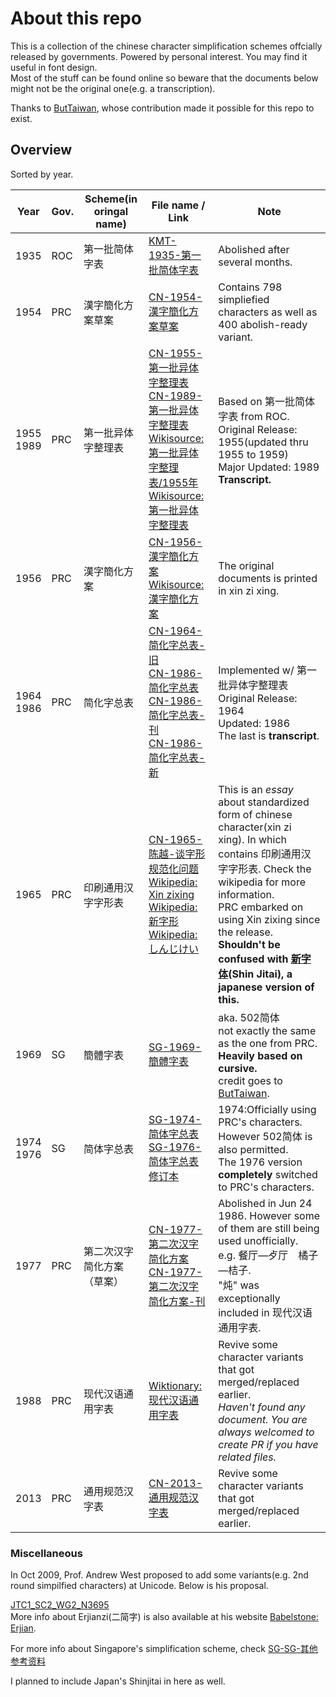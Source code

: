 # About this repo

This is a collection of the chinese character simplification schemes offcially released by governments. Powered by personal interest. You may find it useful in font design.  
Most of the stuff can be found online so beware that the documents below might not be the original one(e.g. a transcription).

Thanks to [ButTaiwan](https://github.com/ButTaiwan/evilsung/tree/master/resource), whose contribution made it possible for this repo to exist.

## Overview

Sorted by year.

| Year           | Gov. | Scheme(in oringal name)    | File name / Link                                             | Note                                                         |
| -------------- | ---- | -------------------------- | ------------------------------------------------------------ | ------------------------------------------------------------ |
| 1935           | ROC  | 第一批简体字表             | [KMT-1935-第一批简体字表](./KMT-1935-第一批简体字表.pdf)     | Abolished after several months.                              |
| 1954           | PRC  | 漢字簡化方案草案           | [CN-1954-漢字簡化方案草案](./CN-1954-漢字簡化方案草案.pdf)   | Contains 798 simpliefied characters as well as 400 abolish-ready variant. |
| 1955<br />1989 | PRC  | 第一批异体字整理表         | [CN-1955-第一批异体字整理表](./CN-1955-第一批异体字整理表.pdf)<br />[CN-1989-第一批异体字整理表](./CN-1989-第一批异体字整理表.pdf)<br />[Wikisource: 第一批异体字整理表/1955年](https://zh.wikisource.org/wiki/%E7%AC%AC%E4%B8%80%E6%89%B9%E5%BC%82%E4%BD%93%E5%AD%97%E6%95%B4%E7%90%86%E8%A1%A8/1955%E5%B9%B4)<br />[Wikisource: 第一批异体字整理表](https://zh.wikisource.org/wiki/%E7%AC%AC%E4%B8%80%E6%89%B9%E5%BC%82%E4%BD%93%E5%AD%97%E6%95%B4%E7%90%86%E8%A1%A8) | Based on 第一批简体字表 from ROC.<br />Original Release: 1955(updated thru 1955 to 1959)<br />Major Updated: 1989<br />**Transcript.** |
| 1956           | PRC  | 漢字簡化方案               | [CN-1956-漢字簡化方案](./CN-1956-漢字簡化方案.pdf)<br />[Wikisource: 漢字簡化方案](https://zh.wikipedia.org/wiki/%E6%B1%89%E5%AD%97%E7%AE%80%E5%8C%96%E6%96%B9%E6%A1%88) | The original documents is printed in xin zi xing.            |
| 1964<br />1986 | PRC  | 简化字总表                 | [CN-1964-简化字总表-旧](./CN-1964-简化字总表-旧.pdf)<br />[CN-1986-简化字总表](./CN-1986-简化字总表.pdf)<br />[CN-1986-简化字总表-刊](./CN-1986-简化字总表-刊.pdf)<br />[CN-1986-简化字总表-新](./CN-1986-简化字总表-新.pdf) | Implemented w/ 第一批异体字整理表<br />Original Release: 1964<br />Updated: 1986<br />The last is **transcript**. |
| 1965           | PRC  | 印刷通用汉字字形表         | [CN-1965-陈越-谈字形规范化问题](./CN-1965-陈越-谈字形规范化问题.pdf)<br />[Wikipedia: Xin zixing](https://en.wikipedia.org/wiki/Xin_zixing)<br />[Wikipedia: 新字形](https://zh.wikipedia.org/wiki/%E6%96%B0%E5%AD%97%E5%BD%A2)<br />[Wikipedia: しんじけい](https://ja.wikipedia.org/wiki/%E6%96%B0%E5%AD%97%E5%BD%A2) | This is an *essay* about standardized form of chinese character(xin zi xing). In which contains 印刷通用汉字字形表. Check the wikipedia for more information.<br />PRC embarked on using Xin zixing since the release.<br />**Shouldn't be confused with [新字体](https://ja.wikipedia.org/wiki/%E6%96%B0%E5%AD%97%E4%BD%93)(Shin Jitai), a japanese version of this.** |
| 1969           | SG   | 簡體字表                   | [SG-1969-簡體字表](./SG-1969-簡體字表.pdf)                   | aka. 502简体<br />not exactly the same as the one from PRC. **Heavily based on cursive.**<br />credit goes to [ButTaiwan](https://github.com/ButTaiwan). |
| 1974<br />1976 | SG   | 简体字总表                 | [SG-1974-简体字总表](./SG-1974-简体字总表.pdf)<br />[SG-1976-简体字总表修订本](./SG-1976-简体字总表修订本.pdf) | 1974:Officially using PRC's characters. However 502简体 is also permitted.<br />The 1976 version **completely** switched to PRC's characters. |
| 1977           | PRC  | 第二次汉字简化方案（草案） | [CN-1977-第二次汉字简化方案](./CN-1977-第二次汉字简化方案.pdf)<br />[CN-1977-第二次汉字简化方案-刊](./CN-1977-第二次汉字简化方案-刊.pdf) | Abolished in Jun 24 1986. However some of them are still being used unofficially.<br />e.g. 餐厅—歺厅&emsp;橘子—桔子.<br />"炖" was exceptionally included in 现代汉语通用字表. |
| 1988           | PRC  | 现代汉语通用字表           | [Wiktionary: 现代汉语通用字表](https://zh.wiktionary.org/wiki/Appendix:%E7%8E%B0%E4%BB%A3%E6%B1%89%E8%AF%AD%E9%80%9A%E7%94%A8%E5%AD%97%E8%A1%A8) | Revive some character variants that got merged/replaced earlier.<br />*Haven't found any document. You are always welcomed to create PR if you have related files.* |
| 2013           | PRC  | 通用规范汉字表             | [CN-2013-通用规范汉字表](./CN-2013-通用规范汉字表.pdf)       | Revive some character variants that got merged/replaced earlier. |

### Miscellaneous

In Oct 2009, Prof. Andrew West proposed to add some variants(e.g. 2nd round simpilfied characters) at Unicode. Below is his proposal.

[JTC1_SC2_WG2_N3695](./JTC1_SC2_WG2_N3695.pdf)  
More info about Erjianzi(二简字)  is also available at his website [Babelstone: Erjian](https://babelstone.co.uk/Fonts/Erjian.html).

For more info about Singapore's simplification scheme, check [SG-SG-其他参考资料](./SG-其他参考资料.pdf)





I planned to include Japan's Shinjitai in here as well.
